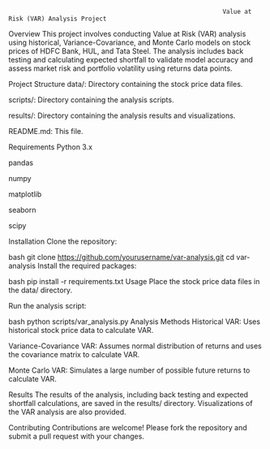                                                                Value at Risk (VAR) Analysis Project



Overview
This project involves conducting Value at Risk (VAR) analysis using historical, Variance-Covariance, and Monte Carlo models on stock prices of HDFC Bank, HUL, and Tata Steel. The analysis includes back testing and calculating expected shortfall to validate model accuracy and assess market risk and portfolio volatility using returns data points.

Project Structure
data/: Directory containing the stock price data files.

scripts/: Directory containing the analysis scripts.

results/: Directory containing the analysis results and visualizations.

README.md: This file.

Requirements
Python 3.x

pandas

numpy

matplotlib

seaborn

scipy

Installation
Clone the repository:

bash
git clone https://github.com/yourusername/var-analysis.git
cd var-analysis
Install the required packages:

bash
pip install -r requirements.txt
Usage
Place the stock price data files in the data/ directory.

Run the analysis script:

bash
python scripts/var_analysis.py
Analysis Methods
Historical VAR: Uses historical stock price data to calculate VAR.

Variance-Covariance VAR: Assumes normal distribution of returns and uses the covariance matrix to calculate VAR.

Monte Carlo VAR: Simulates a large number of possible future returns to calculate VAR.

Results
The results of the analysis, including back testing and expected shortfall calculations, are saved in the results/ directory. Visualizations of the VAR analysis are also provided.

Contributing
Contributions are welcome! Please fork the repository and submit a pull request with your changes.
